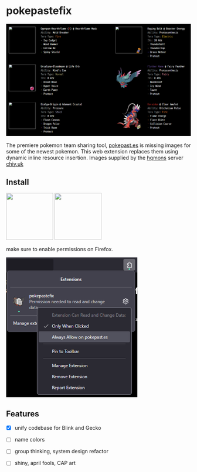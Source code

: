# pokepastefix

![](pokepastefixdemo.gif)

The premiere pokemon team sharing tool, <a href="https://pokepast.es" target="_blank" rel="noopener noreferrer">pokepast.es</a> is missing images for some of the newest pokemon. This web extension replaces them using dynamic inline resource insertion. Images supplied by the [hqmons](https://github.com/afnleaf/hqmons) server [chiy.uk](https://chiy.uk)

## Install

<a href="https://chromewebstore.google.com/detail/pokepastefix/ekceaboabpgkgbpigacngnjagcdhdkmn"><img src="https://upload.wikimedia.org/wikipedia/commons/thumb/e/e1/Google_Chrome_icon_%28February_2022%29.svg/240px-Google_Chrome_icon_%28February_2022%29.svg.png" width="128" height="128" /></a> <a href="https://addons.mozilla.org/en-US/firefox/addon/pokepastefix/"><img src="https://upload.wikimedia.org/wikipedia/commons/e/e7/Firefox_logo%2C_2019.png" width="128" height="128"/></a>

make sure to enable permissions on Firefox.

<img src="firefox_enable_permissions.png">

## Features
- [x] unify codebase for Blink and Gecko
- [ ] name colors
- [ ] group thinking, system design refactor
- [ ] shiny, april fools, CAP art


